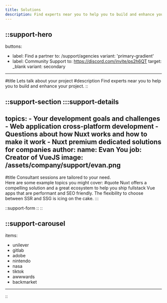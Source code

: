 ```yaml
---
title: Solutions
description: Find experts near you to help you to build and enhance your project.
---
```


::support-hero
---
buttons:
  - label: Find a partner
    to: /support/agencies
    variant: 'primary-gradient'
  - label: Community Support
    to: https://discord.com/invite/ps2h6QT
    target: _blank
    variant: secondary
---
#title
Lets talk about your project
#description
Find experts near you to help you to build and enhance your project.
::

::support-section
  :::support-details
  ---
  topics:
    - Your development goals and challenges
    - Web application cross-platform development
    - Questions about how Nuxt works and how to make it work
    - Nuxt premium dedicated solutions for companies
  author:
    name: Evan You
    job: Creator of VueJS
    image: /assets/company/support/evan.png
  ---
  #title
  Consultant sessions are tailored to your need.<br> Here are some example topics you might cover:
  #quote
  Nuxt offers a compelling solution and a great ecosystem to help you ship fullstack Vue apps that are performant and SEO friendly. The flexibility to choose between SSR and SSG is icing on the cake.
  :::

  ::support-form
  ::
::

::support-carousel
---
items:
  - unilever
  - gitlab
  - adobe
  - nintendo
  - nasa
  - tiktok
  - awwwards
  - backmarket
---
::
